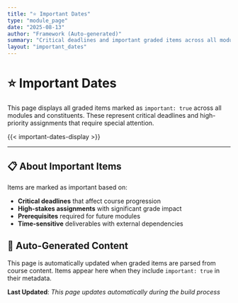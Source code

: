 ```yaml
---
title: "⭐ Important Dates"
type: "module_page"
date: "2025-08-13"
author: "Framework (Auto-generated)"
summary: "Critical deadlines and important graded items across all modules"
layout: "important_dates"
---
```


# ⭐ Important Dates

This page displays all graded items marked as `important: true` across all modules and constituents. These represent critical deadlines and high-priority assignments that require special attention.

{{< important-dates-display >}}

---

## 📋 About Important Items

Items are marked as important based on:
- **Critical deadlines** that affect course progression
- **High-stakes assignments** with significant grade impact
- **Prerequisites** required for future modules
- **Time-sensitive** deliverables with external dependencies

## 🔄 Auto-Generated Content

This page is automatically updated when graded items are parsed from course content. Items appear here when they include `important: true` in their metadata.

**Last Updated**: *This page updates automatically during the build process*